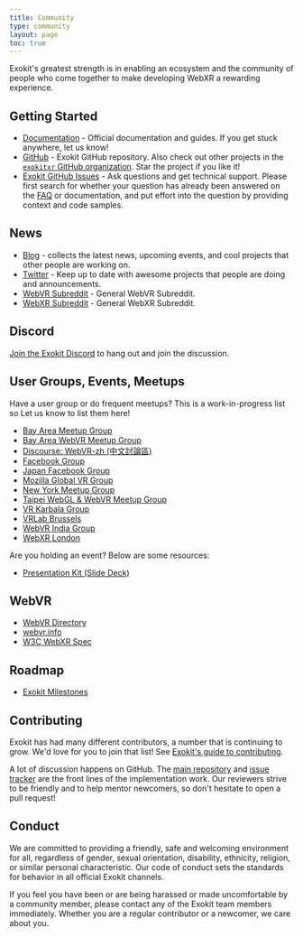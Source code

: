 ```yaml
---
title: Community
type: community
layout: page
toc: true
---
```



Exokit's greatest strength is in enabling an ecosystem and the community of
people who come together to make developing WebXR a rewarding experience.

## Getting Started

- [Documentation](../docs/) - Official documentation and guides. If you get
  stuck anywhere, let us know!
- [GitHub](https://github.com/exokitxr/exokit) - Exokit GitHub repository. Also check out
  other projects in the [`exokitxr` GitHub organization](https://github.com/exokitxr). Star
  the project if you like it!
- [Exokit GitHub Issues](https://github.com/exokitxr/exokit/issues) - Ask questions and get technical support. Please first search for whether your
  question has already been answered on the [FAQ](/faq/) or documentation,
  and put effort into the question by providing context and code samples.


## News

- [Blog](../blog/) - collects the latest
  news, upcoming events, and cool projects that other people are working on.
- [Twitter](https://twitter.com/exokitxr) - Keep up to date with awesome
  projects that people are doing and announcements.
- [WebVR Subreddit](https://www.reddit.com/r/webvr) - General WebVR Subreddit.
- [WebXR Subreddit](https://www.reddit.com/r/webxr) - General WebXR Subreddit.


## Discord

[Join the Exokit Discord](https://discord.gg/Apk6cZN) to hang
out and join the discussion.

## User Groups, Events, Meetups

Have a user group or do frequent meetups? This is a work-in-progress list
so Let us know to list them here!

- [Bay Area Meetup Group](https://www.meetup.com/A-Frame/)
- [Bay Area WebVR Meetup Group](https://www.meetup.com/Web-VR/)
- [Discourse: WebVR-zh (中文討論區)](https://discourse.mozilla-community.org/c/communities/webvr-zh)
- [Facebook Group](https://www.facebook.com/groups/aframevr/)
- [Japan Facebook Group](https://www.facebook.com/groups/1250425238325010/)
- [Mozilla Global VR Group](https://t.me/MozillaVR)
- [New York Meetup Group](https://www.meetup.com/A-Frame-NYC/)
- [Taipei WebGL & WebVR Meetup Group](https://www.meetup.com/TPE-WebGL-WebVR/)
- [VR Karbala Group](https://telegram.me/VRKarbala)
- [VRLab Brussels](https://vrlab-brussels.info/wiki/Main/WhatIsVRLabBrussels)
- [WebVR India Group](https://github.com/webvr-india/volunteer-contributions/)
- [WebXR London](https://www.meetup.com/web-xr/)

Are you holding an event? Below are some resources:

- [Presentation Kit (Slide Deck)](https://github.com/exokitxr/exokit-presentation-kit)

## WebVR

- [WebVR Directory](https://webvr.directory)
- [webvr.info](https://webvr.info)
- [W3C WebXR Spec](https://immersive-web.github.io/webxr/)

## Roadmap

- [Exokit Milestones](https://github.com/exokitxr/exokit/milestones)

## Contributing

Exokit has had many different contributors, a number that is continuing to grow. We'd love for you to join that list! See [Exokit's guide to
contributing](https://github.com/exokitxr/exokit/blob/master/CONTRIBUTING.md).

A lot of discussion happens on GitHub. The [main
repository](https://github.com/exokitxr/exokit) and [issue
tracker](https://github.com/exokitxr/exokit/issues/) are the front lines of the
implementation work. Our reviewers strive to be friendly and to help mentor
newcomers, so don't hesitate to open a pull request!

## Conduct

We are committed to providing a friendly, safe and welcoming environment for
all, regardless of gender, sexual orientation, disability, ethnicity, religion,
or similar personal characteristic. Our code of conduct sets the standards for
behavior in all official Exokit channels.

If you feel you have been or are being harassed or made uncomfortable by a
community member, please contact any of the Exokit team members immediately.
Whether you are a regular contributor or a newcomer, we care about you.

